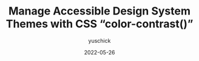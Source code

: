 ---
author: yuschick
date: 2022-05-26
permalink: false
publisher: smashingmag
tags:
  - design-systems
  - theming
  - css
target_url: https://www.smashingmagazine.com/2022/05/accessible-design-system-themes-css-color-contrast/
title: Manage Accessible Design System Themes with CSS “color-contrast()”
---